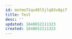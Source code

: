 ```yaml
---
id: motmo71qvd8l5jlq83v8gi7
title: Test
desc: ''
updated: 1648652111323
created: 1648652111323
---
```


